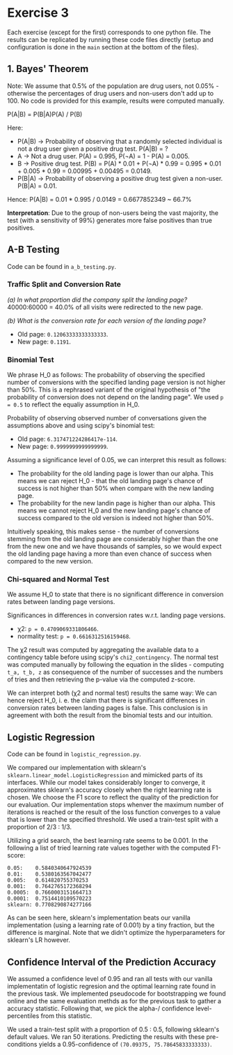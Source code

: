 # Exercise 3

Each exercise (except for the first) corresponds to one python file. The results can be replicated by running these code files 
directly (setup and configuration is done in the `main` section at the bottom of the files).

## 1. Bayes' Theorem

Note: We assume that 0.5% of the population are drug users, not 0.05% - otherwise the percentages of drug users and non-users don't add up to 100.
No code is provided for this example, results were computed manually.

P(A|B) = P(B|A)P(A) / P(B)

Here: 
* P(A|B) -> Probability of observing that a randomly selected individual is not a drug user given a positive drug test. P(A|B) = ?
* A -> Not a drug user. P(A) = 0.995, P(¬A) = 1 - P(A) = 0.005.
* B -> Positive drug test. P(B) = P(A) * 0.01 + P(¬A) * 0.99 = 0.995 * 0.01 + 0.005 * 0.99 = 0.00995 + 0.00495 = 0.0149.
* P(B|A) -> Probability of observing a positive drug test given a non-user. P(B|A) = 0.01.

Hence:
P(A|B) = 0.01 * 0.995 / 0.0149 = 0.6677852349 ~ 66.7%  

**Interpretation**: Due to the group of non-users being the vast majority, the test (with a sensitivity of 99%) generates more false positives than true positives. 

## A-B Testing

Code can be found in `a_b_testing.py`. 

### Traffic Split and Conversion Rate
*(a) In what proportion did the company split the landing page?*  
40000:60000 = 40.0% of all visits were redirected to the new page.   

*(b) What is the conversion rate for each version of the landing page?*  
* Old page: `0.12063333333333333`. 
* New page: `0.1191`.

### Binomial Test 

We phrase H_0 as follows: The probability of observing the specified number of conversions with the specified landing 
page version is not higher than 50%. This is a rephrased variant of the original hypothesis of "the probability of 
conversion does not depend on the landing page". We used `p = 0.5` to reflect the equaliy assumption in H_0.

Probability of observing observed number of conversations given the assumptions above and using scipy's binomial test:
* Old page: `6.317471224286417e-114`. 
* New page: `0.9999999999999999`.

Assuming a significance level of 0.05, we can interpret this result as follows: 
* The probability for the old landing page is lower than our alpha. This means we can reject H_0 - 
that the old landing page's chance of success is not higher than 50% when compare with the new landing page.
* The probability for the new landin page is higher than our alpha. This means we cannot reject H_0 and the new landing 
page's chance of success compared to the old version is indeed not higher than 50%.

Intuitively speaking, this makes sense - the number of conversions stemming from the old landing page are considerably 
higher than the one from the new one and we have thousands of samples, so we would expect the old landing page having a 
more than even chance of success when compared to the new version.
  
### Chi-squared and Normal Test

We assume H_0 to state that there is no significant difference in conversion rates between landing page versions.

Significances in differences in conversion rates w.r.t. landing page versions.
* χ2: `p = 0.4709069331806466`.
* normality test: `p = 0.6616312516159468`.

The χ2 result was computed by aggregating the available data to a contingency table before using scipy's 
`chi2_contingency`. The normal test was computed manually by following the equation in the slides - computing 
`t_a, t_b, z` as consequence of the number of successes and the numbers of tries and then retrieving the p-value 
via the computed z-score.

We can interpret both (χ2 and normal test) results the same way: We can hence reject H_0, i. e. the claim that there is
significant differences in conversion rates between landing pages is false.
This conclusion is in agreement with both the result from the binomial tests and our intuition.

## Logistic Regression

Code can be found in `logistic_regression.py`.

We compared our implementation with sklearn's `sklearn.linear_model.LogisticRegression` and mimicked parts of its 
interfaces. While our model takes considerably longer to converge, it approximates sklearn's accuracy closely when the 
right learning rate is chosen. We choose the F1 score to reflect the quality of the prediction for our evaluation. Our 
implementation stops whenver the maximum number of iterations is reached or the result of the loss function converges to 
a value that is lower than the specified threshold. We used a train-test split with a proportion of 2/3 : 1/3.

Utilizing a grid search, the best learning rate seems to be 0.001. In the following a list of tried learning rate values 
together with the computed F1-score:
```
0.05:    0.5840340647924539
0.01:    0.5380163567042477
0.005:   0.614820755370253
0.001:   0.7642765172368294
0.0005:  0.7660003151664713
0.0001:  0.7514410109570223
sklearn: 0.7708290874277166
```
As can be seen here, sklearn's implementation beats our vanilla implementation (using a learning rate of 0.001)
by a tiny fraction, but the difference is marginal. Note that we didn't optimize the hyperparameters for sklearn's LR 
however.

## Confidence Interval of the Prediction Accuracy

We assumed a confidence level of 0.95 and ran all tests with our vanilla implementatin of logistic regresion and the 
optimal learning rate found in the previous task. We implemented pseudocode for bootstrapping we found online and the
same evaluation methds as for the previous task to gather a accuracy statistic. Following that, we pick the alpha-/
confidence level-percentiles from this statistic.

We used a train-test split with a proportion of 0.5 : 0.5, following sklearn's default values. We ran 50 iterations. 
Predicting the results with these pre-conditions yields a 0.95-confidence of `(70.09375, 75.78645833333333)`.